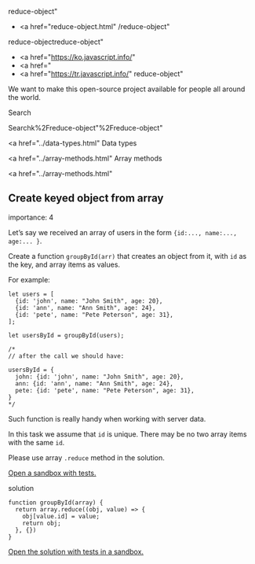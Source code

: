 reduce-object"

-   <a href="reduce-object.html"
    /reduce-object"

reduce-objectreduce-object"

<!-- -->

-   <a href="https://ko.javascript.info/"
-   <a href="
-   <a href="https://tr.javascript.info/"
    reduce-object"

We want to make this open-source project available for people all around the world.

Search

Searchk%2Freduce-object"%2Freduce-object" </a>

<a href="../data-types.html" Data types</span></a>

<a href="../array-methods.html" Array methods</span></a>

<a href="../array-methods.html"

## Create keyed object from array

<span class="task__importance" title="How important is the task, from 1 to 5">importance: 4</span>

Let’s say we received an array of users in the form `{id:..., name:..., age:... }`.

Create a function `groupById(arr)` that creates an object from it, with `id` as the key, and array items as values.

For example:

    let users = [
      {id: 'john', name: "John Smith", age: 20},
      {id: 'ann', name: "Ann Smith", age: 24},
      {id: 'pete', name: "Pete Peterson", age: 31},
    ];

    let usersById = groupById(users);

    /*
    // after the call we should have:

    usersById = {
      john: {id: 'john', name: "John Smith", age: 20},
      ann: {id: 'ann', name: "Ann Smith", age: 24},
      pete: {id: 'pete', name: "Pete Peterson", age: 31},
    }
    */

Such function is really handy when working with server data.

In this task we assume that `id` is unique. There may be no two array items with the same `id`.

Please use array `.reduce` method in the solution.

[Open a sandbox with tests.](https://plnkr.co/edit/liRZR4Lgi4WBxGHg?p=preview)

solution

    function groupById(array) {
      return array.reduce((obj, value) => {
        obj[value.id] = value;
        return obj;
      }, {})
    }

[Open the solution with tests in a sandbox.](https://plnkr.co/edit/onndmypwBY7MOyGS?p=preview)

